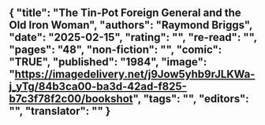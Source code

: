 {
 "title": "The Tin-Pot Foreign General and the Old Iron Woman",
 "authors": "Raymond Briggs",
 "date": "2025-02-15",
 "rating": "",
 "re-read": "",
 "pages": "48",
 "non-fiction": "",
 "comic": "TRUE",
 "published": "1984",
 "image": "https://imagedelivery.net/j9Jow5yhb9rJLKWa-j_yTg/84b3ca00-ba3d-42ad-f825-b7c3f78f2c00/bookshot",
 "tags": "",
 "editors": "",
 "translator": ""
}
---

